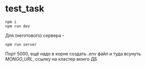 # test_task
```
npm i
npm run dev
```
Для (неготового) сервера - 
```
npm run server
```
Порт 5000, ещё надо в корне создать *.env* файл и туда всунуть *MONGO_URL*, ссылку на кластер монго ДБ
